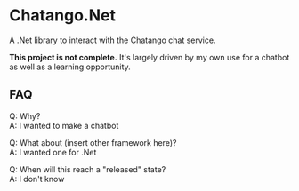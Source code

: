 # Chatango.Net

A .Net library to interact with the Chatango chat service.

**This project is not complete.** It's largely driven by my own use for a chatbot as well as a learning opportunity.

## FAQ

Q: Why?  
A: I wanted to make a chatbot

Q: What about (insert other framework here)?  
A: I wanted one for .Net
  
Q: When will this reach a "released" state?  
A: I don't know
